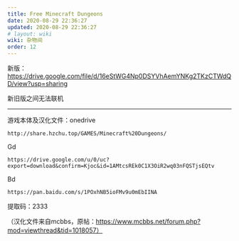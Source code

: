 ```yaml
---
title: Free Minecraft Dungeons
date: 2020-08-29 22:36:27
updated: 2020-08-29 22:36:27
# layout: wiki
wiki: 杂物间
order: 12
---
```


新版：https://drive.google.com/file/d/16eStWG4Np0DSYVhAemYNKg2TKzCTWdQD/view?usp=sharing

新旧版之间无法联机

------

游戏本体及汉化文件：onedrive

```
http://share.hzchu.top/GAMES/Minecraft%20Dungeons/
```

Gd

```
https://drive.google.com/u/0/uc?export=download&confirm=Kjoc&id=1AMtcsREk0C1X3OiR2wq03nFQSTjsEQtv
```

Bd

```
https://pan.baidu.com/s/1POxhNB5ioFMv9u0mEbIINA
```

提取码：2333

（汉化文件来自mcbbs，原帖：https://www.mcbbs.net/forum.php?mod=viewthread&tid=1018057）